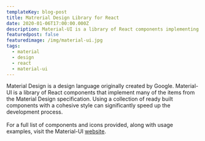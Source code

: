 ```yaml
---
templateKey: blog-post
title: Matrerial Design Library for React
date: 2020-01-06T17:00:00.000Z
description: Material-UI is a library of React components implementing  Material Design
featuredpost: false
featuredimage: /img/material-ui.jpg
tags:
  - material
  - design
  - react
  - material-ui
---
```

Material Design is a design language originally created by Google. 
Material-UI is a library of React components that implement many of the 
items from the Material Design specification. 
Using a collection of ready built components with a cohesive style 
can significantly speed up the development process.
<br><br>
For a full list of components and icons provided, along with 
usage examples, visit the Material-UI 
[website](https://material-ui.com).
